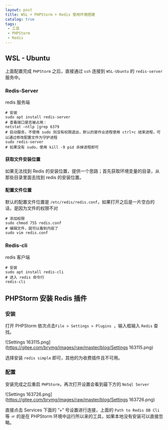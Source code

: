 ```yaml
---
layout: post
title: WSL + PHPStorm + Redis 使用环境搭建
catalog: true
tags: 
 - 工具
 - PHPStorm
 - Redis
---
```


## WSL - Ubuntu

上面配置完成 `PHPStorm` 之后，直接通过 `ssh` 连接到 `WSL-Ubuntu` 的 `redis-server` 服务中。

### Redis-Server

redis 服务端

```shell
# 安装
sudo apt install redis-server
# 查看端口是否被占用：
netstat –ntlp |grep 6379
# 启动服务，不使用 sudo 则没有权限退出，默认的是作业进程使用 ctrl+c 结束进程，可以通过修改配置文件为守护进程
sudo redis-server
# 如果没有 sudo，使用 kill -9 pid 杀掉进程即可
```

#### 获取文件安装位置

如果无法找到 Redis 的安装位置，提供一个思路；首先获取环境变量的目录，从那些目录里面去找到 redis 的安装位置。

#### 配置文件位置

默认的配置文件位置是 `/etc/redis/redis.conf`，如果打开之后是一片空白的话，是因为文件的权限不对

```shell
# 添加权限
sudo chmod 755 redis.conf
# 编辑文件，就可以看到内容了
sudo vim redis.conf
```

### Redis-cli

redis 客户端

```shell
# 安装
sudo apt install redis-cli
# 进入 redis 命令行
redis-cli
```



## PHPStorm 安装 Redis 插件

### 安装

打开 PHPStorm 依次点击`File > Settings > Plugins `，输入框输入 `Redis` 查找。

![Settings 163115.png](https://gitee.com/brymg/images/raw/master/blog/Settings 163115.png)

选择安装 `redis simple` 即可，其他的为收费插件且不可用。

### 配置

安装完成之后重启 `PHPStorm`，再次打开设置会看到最下方的 `NoSql Server`

![Settings 163726.png](https://gitee.com/brymg/images/raw/master/blog/Settings 163726.png)

直接点击 Services 下面的 ”+“ 号设置进行连接，上面的 `Path to Redis DB Cli` 等 ☞ 的是在 PHPStorm 环境中运行所以来的工具，如果本地没有安装可以直接忽略。



